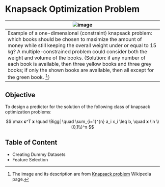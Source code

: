 # Knapsack Optimization Problem
|![image](https://github.com/user-attachments/assets/18bd87d1-7a03-4d58-ab35-4181f409f766)|
|--|
|Example of a one-dimensional (constraint) knapsack problem: which books should be chosen to maximize the amount of money while still keeping the overall weight under or equal to 15 kg? A multiple-constrained problem could consider both the weight and volume of the books. (Solution: if any number of each book is available, then three yellow books and three grey books; if only the shown books are available, then all except for the green book. [^1])|

[^1]: The image and its description are from [Knapsack problem](https://en.wikipedia.org/wiki/Knapsack_problem) Wikipedia page.


## Objective
To design a predictor for the solution of the following class of knapsack optimization problems:

$$
\max 𝐜^T 𝐱 \quad \Bigg| \quad \sum_{i=1}^{n} a_i x_i \leq b, \quad 𝐱 \in \\{0,1\\}^n
$$

## Table of Content
- Creating Dummy Datasets
- Feature Selection

